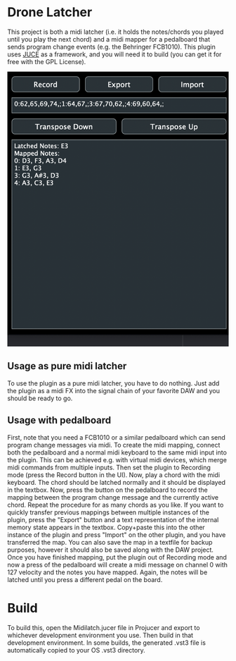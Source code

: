 #  Drone Latcher

This project is both a midi latcher (i.e. it holds the notes/chords you played until you play the next chord) and a midi mapper for a pedalboard that sends program change events (e.g. the Behringer FCB1010). This plugin uses [JUCE](juce.com) as a framework, and you will need it to build (you can get it for free with the GPL License).

![screenshot](screenshot.png)

## Usage as pure midi latcher

To use the plugin as a pure midi latcher, you have to do nothing. Just add the plugin as a midi FX into the signal chain of your favorite DAW and you should be ready to go. 

## Usage with pedalboard

First, note that you need a FCB1010 or a similar pedalboard which can send program change messages via midi. To create the midi mapping, connect both the pedalboard and a normal midi keyboard to the same midi input into the plugin. This can be achieved e.g. with virtual midi devices, which merge midi commands from multiple inputs. Then set the plugin to Recording mode (press the Record button in the UI). Now, play a chord with the midi keyboard. The chord should be latched normally and it should be displayed in the textbox. Now, press the button on the pedalboard to record the mapping between the program change message and the currently active chord. Repeat the procedure for as many chords as you like.
If you want to quickly transfer previous mappings between multiple instances of the plugin, press the "Export" button and a text representation of the internal memory state appears in the textbox. Copy+paste this into the other instance of the plugin and press "Import" on the other plugin, and you have transferred the map. You can also save the map in a textfile for backup purposes, however it should also be saved along with the DAW project.
Once you have finished mapping, put the plugin out of Recording mode and now a press of the pedalboard will create a midi message on channel 0 with 127 velocity and the notes you have mapped. Again, the notes will be latched until you press a different pedal on the board.

# Build

To build this, open the Midilatch.jucer file in Projucer and export to whichever development environment you use. Then build in that development environment. In some builds, the generated .vst3 file is automatically copied to your OS .vst3 directory.


